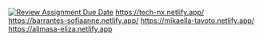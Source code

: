 [![Review Assignment Due Date](https://classroom.github.com/assets/deadline-readme-button-24ddc0f5d75046c5622901739e7c5dd533143b0c8e959d652212380cedb1ea36.svg)](https://classroom.github.com/a/xuHDKcOq)
https://tech-nx.netlify.app/
https://barrantes-sofiaanne.netlify.app/
https://mikaella-tayoto.netlify.app/
https://alimasa-eliza.netlify.app
